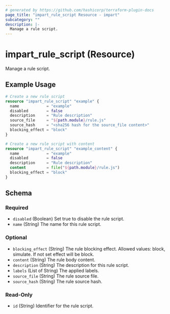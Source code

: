 ```yaml
---
# generated by https://github.com/hashicorp/terraform-plugin-docs
page_title: "impart_rule_script Resource - impart"
subcategory: ""
description: |-
  Manage a rule script.
---
```


# impart_rule_script (Resource)

Manage a rule script.

## Example Usage

```terraform
# Create a new rule script
resource "impart_rule_script" "example" {
  name            = "example"
  disabled        = false
  description     = "Rule description"
  source_file     = "${path.module}/rule.js"
  source_hash     = "<sha256 hash for the source_file content>"
  blocking_effect = "block"
}

# Create a new rule script with content
resource "impart_rule_script" "example_content" {
  name            = "example"
  disabled        = false
  description     = "Rule description"
  content         = file("${path.module}/rule.js")
  blocking_effect = "block"
}
```

<!-- schema generated by tfplugindocs -->
## Schema

### Required

- `disabled` (Boolean) Set true to disable the rule script.
- `name` (String) The name for this rule script.

### Optional

- `blocking_effect` (String) The rule blocking effect. Allowed values: block, simulate. If not set effect will be block.
- `content` (String) The rule body content.
- `description` (String) The description for this rule script.
- `labels` (List of String) The applied labels.
- `source_file` (String) The rule source file.
- `source_hash` (String) The rule source hash.

### Read-Only

- `id` (String) Identifier for the rule script.
